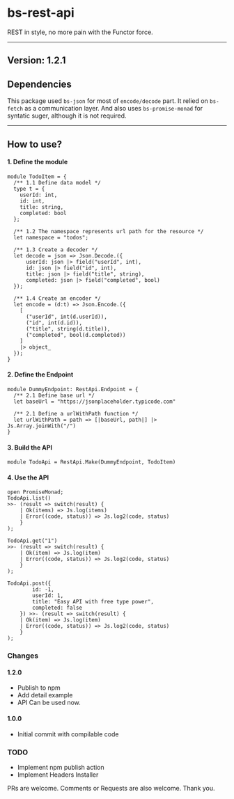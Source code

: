 
# bs-rest-api

REST in style, no more pain with the Functor force.

---

## Version: 1.2.1

## Dependencies
This package used `bs-json` for most of `encode/decode` part. It relied on `bs-fetch` as a communication layer. And also uses `bs-promise-monad` for syntatic suger, although it is not required.

---
## How to use?

#### 1. Define the module
```reasonml
module TodoItem = {
  /** 1.1 Define data model */
  type t = {
    userId: int,
    id: int,
    title: string,
    completed: bool
  };

  /** 1.2 The namespace represents url path for the resource */
  let namespace = "todos";

  /** 1.3 Create a decoder */
  let decode = json => Json.Decode.({
      userId: json |> field("userId", int),
      id: json |> field("id", int),
      title: json |> field("title", string),
      completed: json |> field("completed", bool)
  });

  /** 1.4 Create an encoder */
  let encode = (d:t) => Json.Encode.({
    [
      ("userId", int(d.userId)),
      ("id", int(d.id)),
      ("title", string(d.title)),
      ("completed", bool(d.completed))
    ]
    |> object_
  });
}
```

#### 2. Define the Endpoint
```reasonml
module DummyEndpoint: RestApi.Endpoint = {
  /** 2.1 Define base url */
  let baseUrl = "https://jsonplaceholder.typicode.com"

  /** 2.1 Define a urlWithPath function */
  let urlWithPath = path => [|baseUrl, path|] |> Js.Array.joinWith("/")
}
```

#### 3. Build the API
```reasonml
module TodoApi = RestApi.Make(DummyEndpoint, TodoItem)
```

#### 4. Use the API
```reasonml
open PromiseMonad;
TodoApi.list()
>>- (result => switch(result) {
    | Ok(items) => Js.log(items)
    | Error((code, status)) => Js.log2(code, status)
    }
);

TodoApi.get("1")
>>- (result => switch(result) {
    | Ok(item) => Js.log(item)
    | Error((code, status)) => Js.log2(code, status)
    }
);
    
TodoApi.post({
        id: -1,
        userId: 1,
        title: "Easy API with free type power",
        completed: false
    }) >>- (result => switch(result) {
    | Ok(item) => Js.log(item)
    | Error((code, status)) => Js.log2(code, status)
    }
);
```

### Changes

#### 1.2.0
- Publish to npm
- Add detail example
- API Can be used now.

#### 1.0.0

- Initial commit with compilable code

### TODO
- Implement npm publish action
- Implement Headers Installer

PRs are welcome. Comments or Requests are also welcome. Thank you.
